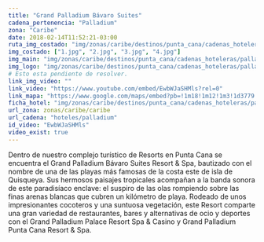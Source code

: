 ```yaml
---
title: "Grand Palladium Bávaro Suites"
cadena_pertenencia: "Palladium"
zona: "Caribe"
date: 2018-02-14T11:52:21-03:00
ruta_img_costado: "img/zonas/caribe/destinos/punta_cana/cadenas_hoteleras/palladium/grand_palladium_bavaro_suites/imagenes_hotel/"
img_costado: ["1.jpg", "2.jpg", "3.jpg", "4.jpg"]
img_main: "img/zonas/caribe/destinos/punta_cana/cadenas_hoteleras/palladium/grand_palladium_bavaro_suites/ficha_grand_palladium_bavaro_suites.jpg"
img_logo: "img/zonas/caribe/destinos/punta_cana/cadenas_hoteleras/palladium/grand_palladium_bavaro_suites/logo/logo_grand_palladium_bavaro_suites.jpg"
# Esto esta pendiente de resolver.
link_img_video: ""
link_video: "https://www.youtube.com/embed/EwbWJaSHMls?rel=0"
link_mapa: "https://www.google.com/maps/embed?pb=!1m18!1m12!1m3!1d3779.344045543594!2d-68.43575768510462!3d18.6934089873086!2m3!1f0!2f0!3f0!3m2!1i1024!2i768!4f13.1!3m3!1m2!1s0x8ea8924ebc08486f%3A0x364b37dcc094d4b2!2sGrand+Palladium+Bavaro+Suites+Resort+%26+Spa!5e0!3m2!1ses!2scl!4v1518621048083"
ficha_hotel: "img/zonas/caribe/destinos/punta_cana/cadenas_hoteleras/palladium/grand_palladium_bavaro_suites/ficha_grand_palladium_bavaro_suites.pdf"
url_zona: zonas/caribe/caribe
url_cadena: "hoteles/palladium"
id_video: "EwbWJaSHMls"
video_exist: true
---
```

Dentro de nuestro complejo turístico de Resorts en Punta Cana se encuentra el Grand Palladium Bávaro Suites Resort & Spa, bautizado con el nombre de una de las playas más famosas de la costa este de isla de Quisqueya. Sus hermosos paisajes tropicales acompañan a la banda sonora de este paradisíaco enclave: el suspiro de las olas rompiendo sobre las finas arenas blancas que cubren un kilómetro de playa. Rodeado de unos impresionantes cocoteros y una suntuosa vegetación, este Resort comparte una gran variedad de restaurantes, bares y alternativas de ocio y deportes con el Grand Palladium Palace Resort Spa & Casino y Grand Palladium Punta Cana Resort & Spa.
